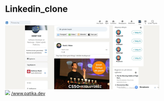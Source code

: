 # Linkedin_clone
<img src="linkedin.JPG">
<img src="Linkedin.gif">
<a href="https://www.patika.dev/tr">/www.patika.dev</a>
